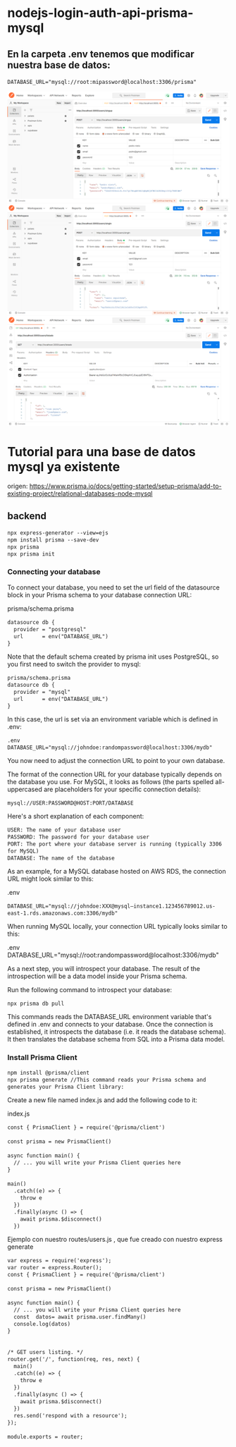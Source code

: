 # nodejs-login-auth-api-prisma-mysql
## En la carpeta .env tenemos que modificar nuestra base de datos:
```
DATABASE_URL="mysql://root:mipassword@localhost:3306/prisma"
```
![image](postman1.png)
![image](postman2.png)
![image](postman4.png)

# Tutorial para una base de datos mysql ya existente
origen: https://www.prisma.io/docs/getting-started/setup-prisma/add-to-existing-project/relational-databases-node-mysql
## backend
```
npx express-generator --view=ejs
npm install prisma --save-dev
npx prisma
npx prisma init
```
### Connecting your database
To connect your database, you need to set the url field of the datasource block in your Prisma schema to your database connection URL:

prisma/schema.prisma
```
datasource db {
  provider = "postgresql"
  url      = env("DATABASE_URL")
}
```
Note that the default schema created by prisma init uses PostgreSQL, so you first need to switch the provider to mysql:
```
prisma/schema.prisma
datasource db {
  provider = "mysql"
  url      = env("DATABASE_URL")
}
```
In this case, the url is set via an environment variable which is defined in .env:
```
.env
DATABASE_URL="mysql://johndoe:randompassword@localhost:3306/mydb"
```
You now need to adjust the connection URL to point to your own database.

The format of the connection URL for your database typically depends on the database you use. For MySQL, it looks as follows (the parts spelled all-uppercased are placeholders for your specific connection details):
```
mysql://USER:PASSWORD@HOST:PORT/DATABASE 
```
Here's a short explanation of each component:
```
USER: The name of your database user
PASSWORD: The password for your database user
PORT: The port where your database server is running (typically 3306 for MySQL)
DATABASE: The name of the database
```
As an example, for a MySQL database hosted on AWS RDS, the connection URL might look similar to this:

.env
```
DATABASE_URL="mysql://johndoe:XXX@mysql–instance1.123456789012.us-east-1.rds.amazonaws.com:3306/mydb"
```
When running MySQL locally, your connection URL typically looks similar to this:

.env
DATABASE_URL="mysql://root:randompassword@localhost:3306/mydb"

As a next step, you will introspect your database. The result of the introspection will be a data model inside your Prisma schema.

Run the following command to introspect your database:
```
npx prisma db pull 
```
This commands reads the DATABASE_URL environment variable that's defined in .env and connects to your database. Once the connection is established, it introspects the database (i.e. it reads the database schema). It then translates the database schema from SQL into a Prisma data model.

### Install Prisma Client
```
npm install @prisma/client
npx prisma generate //This command reads your Prisma schema and generates your Prisma Client library:
```
Create a new file named index.js and add the following code to it:

index.js
```
const { PrismaClient } = require('@prisma/client')

const prisma = new PrismaClient()

async function main() {
  // ... you will write your Prisma Client queries here
}

main()
  .catch((e) => {
    throw e
  })
  .finally(async () => {
    await prisma.$disconnect()
  })
```
Ejemplo con  nuestro routes/users.js , que  fue creado con nuestro express generate
```
var express = require('express');
var router = express.Router();
const { PrismaClient } = require('@prisma/client')

const prisma = new PrismaClient()

async function main() {
  // ... you will write your Prisma Client queries here
  const  datos= await prisma.user.findMany()
  console.log(datos)
}


/* GET users listing. */
router.get('/', function(req, res, next) {
  main()
  .catch((e) => {
    throw e
  })
  .finally(async () => {
    await prisma.$disconnect()
  })
  res.send('respond with a resource');
});

module.exports = router;

```
